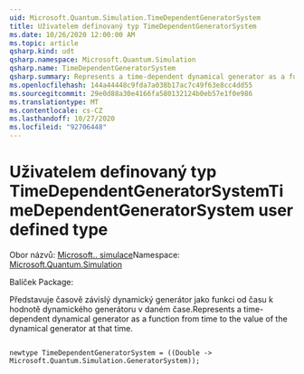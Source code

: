 ```yaml
---
uid: Microsoft.Quantum.Simulation.TimeDependentGeneratorSystem
title: Uživatelem definovaný typ TimeDependentGeneratorSystem
ms.date: 10/26/2020 12:00:00 AM
ms.topic: article
qsharp.kind: udt
qsharp.namespace: Microsoft.Quantum.Simulation
qsharp.name: TimeDependentGeneratorSystem
qsharp.summary: Represents a time-dependent dynamical generator as a function from time to the value of the dynamical generator at that time.
ms.openlocfilehash: 144a44448c9fda7a038b17ac7c49f63e8cc4dd55
ms.sourcegitcommit: 29e0d88a30e4166fa580132124b0eb57e1f0e986
ms.translationtype: MT
ms.contentlocale: cs-CZ
ms.lasthandoff: 10/27/2020
ms.locfileid: "92706448"
---
```

# <a name="timedependentgeneratorsystem-user-defined-type"></a><span data-ttu-id="a0a38-102">Uživatelem definovaný typ TimeDependentGeneratorSystem</span><span class="sxs-lookup"><span data-stu-id="a0a38-102">TimeDependentGeneratorSystem user defined type</span></span>

<span data-ttu-id="a0a38-103">Obor názvů: [Microsoft.. simulace](xref:Microsoft.Quantum.Simulation)</span><span class="sxs-lookup"><span data-stu-id="a0a38-103">Namespace: [Microsoft.Quantum.Simulation](xref:Microsoft.Quantum.Simulation)</span></span>

<span data-ttu-id="a0a38-104">Balíček [](https://nuget.org/packages/)</span><span class="sxs-lookup"><span data-stu-id="a0a38-104">Package: [](https://nuget.org/packages/)</span></span>


<span data-ttu-id="a0a38-105">Představuje časově závislý dynamický generátor jako funkci od času k hodnotě dynamického generátoru v daném čase.</span><span class="sxs-lookup"><span data-stu-id="a0a38-105">Represents a time-dependent dynamical generator as a function from time to the value of the dynamical generator at that time.</span></span>

```qsharp

newtype TimeDependentGeneratorSystem = ((Double -> Microsoft.Quantum.Simulation.GeneratorSystem));
```

